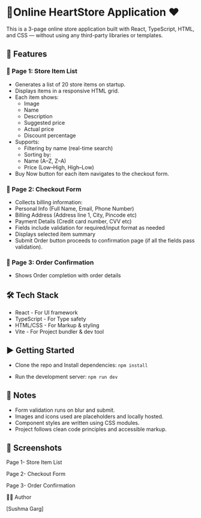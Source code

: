 <h1>🛒Online HeartStore Application ❤️</h1>

This is a 3-page online store application built with React, TypeScript, HTML, and CSS — without using any third-party libraries or templates.

<h2>🚀 Features</h2>

<h3>📄 Page 1: Store Item List</h3>

- Generates a list of 20 store items on startup.
- Displays items in a responsive HTML grid.
- Each item shows:
  - Image
  - Name
  - Description
  - Suggested price
  - Actual price
  - Discount percentage
- Supports:
  - Filtering by name (real-time search)
  - Sorting by:
  - Name (A–Z, Z–A)
  - Price (Low–High, High–Low)
- Buy Now button for each item navigates to the checkout form.

<h3>📄 Page 2: Checkout Form</h3>

- Collects billing information:
- Personal Info (Full Name, Email, Phone Number)
- Billing Address (Address line 1, City, Pincode etc)
- Payment Details (Credit card number, CVV etc)
- Fields include validation for required/input format as needed
- Displays selected item summary
- Submit Order button proceeds to confirmation page (if all the fields pass validation).

<h3>📄 Page 3: Order Confirmation</h3>

- Shows Order completion with order details

<h2>🛠️ Tech Stack</h2>

- React - For UI framework
- TypeScript - For Type safety
- HTML/CSS - For Markup & styling
- Vite - For Project bundler & dev tool

<h2> ▶️ Getting Started</h2>

- Clone the repo and Install dependencies:
  `npm install`

- Run the development server:
  `npm run dev`

<h2>🔎 Notes</h2>

- Form validation runs on blur and submit.
- Images and icons used are placeholders and locally hosted.
- Component styles are written using CSS modules.
- Project follows clean code principles and accessible markup.

<h2>📸 Screenshots</h2>

Page 1- Store Item List

Page 2- Checkout Form

Page 3- Order Confirmation

</h2>🧑‍💻 Author</h2>

[Sushma Garg]
